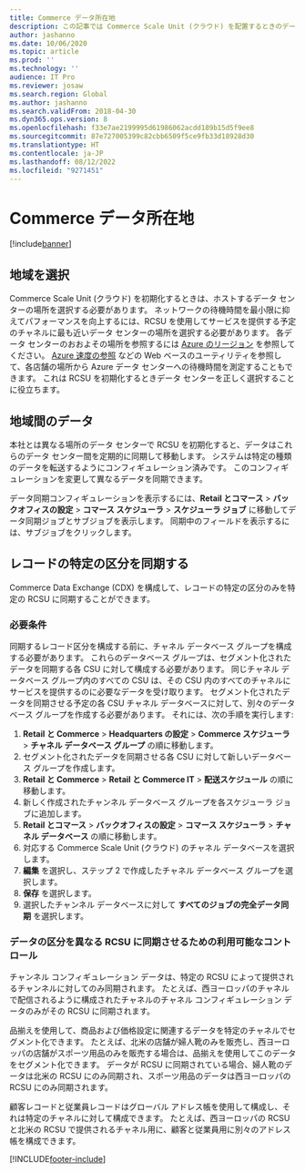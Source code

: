 ```yaml
---
title: Commerce データ所在地
description: この記事では Commerce Scale Unit (クラウド) を配置するときのデータ所在地に関する考慮事項を説明します。
author: jashanno
ms.date: 10/06/2020
ms.topic: article
ms.prod: ''
ms.technology: ''
audience: IT Pro
ms.reviewer: josaw
ms.search.region: Global
ms.author: jashanno
ms.search.validFrom: 2018-04-30
ms.dyn365.ops.version: 8
ms.openlocfilehash: f33e7ae2199995d61986062acdd189b15d5f9ee8
ms.sourcegitcommit: 87e727005399c82cbb6509f5ce9fb33d18928d30
ms.translationtype: HT
ms.contentlocale: ja-JP
ms.lasthandoff: 08/12/2022
ms.locfileid: "9271451"
---
```

# <a name="commerce-data-residency"></a>Commerce データ所在地

[!include[banner](../includes/banner.md)]


## <a name="choose-a-region"></a>地域を選択

Commerce Scale Unit (クラウド) を初期化するときは、ホストするデータ センターの場所を選択する必要があります。 ネットワークの待機時間を最小限に抑えてパフォーマンスを向上するには、RCSU を使用してサービスを提供する予定のチャネルに最も近いデータ センターの場所を選択する必要があります。 各データ センターのおおよその場所を参照するには [Azure のリージョン](https://azure.microsoft.com/global-infrastructure/regions/) を参照してください。 [Azure 速度の参照](https://azurespeedtest.azurewebsites.net/) などの Web ベースのユーティリティを参照して、各店舗の場所から Azure データ センターへの待機時間を測定することもできます。 これは RCSU を初期化するときデータ センターを正しく選択することに役立ちます。

## <a name="data-between-regions"></a>地域間のデータ

本社とは異なる場所のデータ センターで RCSU を初期化すると、データはこれらのデータ センター間を定期的に同期して移動します。 システムは特定の種類のデータを転送するようにコンフィギュレーション済みです。 このコンフィギュレーションを変更して異なるデータを同期できます。

データ同期コンフィギュレーションを表示するには、**Retail とコマース** \> **バックオフィスの設定** \> **コマース スケジューラ** \> **スケジューラ ジョブ** に移動してデータ同期ジョブとサブジョブを表示します。 同期中のフィールドを表示するには、サブジョブをクリックします。 

## <a name="synchronize-specific-segments-of-records"></a>レコードの特定の区分を同期する

Commerce Data Exchange (CDX) を構成して、レコードの特定の区分のみを特定の RCSU に同期することができます。 

### <a name="prerequisites"></a>必要条件

同期するレコード区分を構成する前に、チャネル データベース グループを構成する必要があります。 これらのデータベース グループは、セグメント化されたデータを同期する各 CSU に対して構成する必要があります。 同じチャネル データベース グループ内のすべての CSU は、その CSU 内のすべてのチャネルにサービスを提供するのに必要なデータを受け取ります。 セグメント化されたデータを同期させる予定の各 CSU チャネル データベースに対して、別々のデータベース グループを作成する必要があります。 それには、次の手順を実行します:

1. **Retail と Commerce** \> **Headquarters の設定** \> **Commerce スケジューラ** \> **チャネル データベース グループ** の順に移動します。
2. セグメント化されたデータを同期させる各 CSU に対して新しいデータベース グループを作成します。
3. **Retail と Commerce** \> **Retail と Commerce IT** \> **配送スケジュール** の順に移動します。
4. 新しく作成されたチャンネル データベース グループを各スケジューラ ジョブに追加します。
5. **Retail とコマース** \> **バックオフィスの設定** \> **コマース スケジューラ** \> **チャネル データベース** の順に移動します。
6. 対応する Commerce Scale Unit (クラウド) のチャネル データベースを選択します。
7. **編集** を選択し、ステップ 2 で作成したチャネル データベース グループを選択します。
8. **保存** を選択します。 
9. 選択したチャンネル データベースに対して **すべてのジョブの完全データ同期** を選択します。

### <a name="available-controls-for-synchronizing-segments-of-data-to-different-rcsus"></a>データの区分を異なる RCSU に同期させるための利用可能なコントロール

チャンネル コンフィギュレーション データは、特定の RCSU によって提供されるチャンネルに対してのみ同期されます。 たとえば、西ヨーロッパのチャネルで配信されるように構成されたチャネルのチャネル コンフィギュレーション データのみがその RCSU に同期されます。 

品揃えを使用して、商品および価格設定に関連するデータを特定のチャネルでセグメント化できます。 たとえば、北米の店舗が婦人靴のみを販売し、西ヨーロッパの店舗がスポーツ用品のみを販売する場合は、品揃えを使用してこのデータをセグメント化できます。 データが RCSU に同期されている場合、婦人靴のデータは北米の RCSU にのみ同期され、スポーツ用品のデータは西ヨーロッパの RCSU にのみ同期されます。

顧客レコードと従業員レコードはグローバル アドレス帳を使用して構成し、それは特定のチャネルに対して構成できます。 たとえば、西ヨーロッパの RCSU と北米の RCSU で提供されるチャネル用に、顧客と従業員用に別々のアドレス帳を構成できます。


[!INCLUDE[footer-include](../../../includes/footer-banner.md)]
